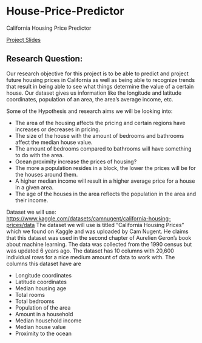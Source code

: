 # House-Price-Predictor
California Housing Price Predictor

[Project Slides](https://docs.google.com/presentation/d/1KZCtRFZdC55eYEhHVT3oSTvf7-3ieQzeLpYU8FKeeCM/edit?usp=sharing)

## Research Question:
Our research objective for this project is to be able to predict and project future housing prices in California as well as being able to recognize trends that result in being able to see what things determine the value of a certain house. Our dataset gives us information like the longitude and latitude coordinates, population of an area, the area’s average income, etc.

Some of the Hypothesis and research aims we will be looking into:
- The area of the housing affects the pricing and certain regions have increases or decreases in pricing.
- The size of the house with the amount of bedrooms and bathrooms affect the median house value.
- The amount of bedrooms compared to bathrooms will have something to do with the area.
- Ocean proximity increase the prices of housing?
- The more a population resides in a block, the lower the prices will be for the houses around them.
- A higher median income will result in a higher average price for a house in a given area.
- The age of the houses in the area reflects the population in the area and their income.

Dataset we will use:
https://www.kaggle.com/datasets/camnugent/california-housing-prices/data
The dataset we will use is titled “California Housing Prices” which we found on Kaggle and was uploaded by Cam Nugent. He claims that this dataset was used in the second chapter of Aurelien Geron’s book about machine learning. The data was collected from the 1990 census but was updated 6 years ago. The dataset has 10 columns with 20,600 individual rows for a nice medium amount of data to work with. 
The columns this dataset have are
- Longitude coordinates
- Latitude coordinates
- Median housing age
- Total rooms
- Total bedrooms
- Population of the area
- Amount in a household 
- Median household income
- Median house value
- Proximity to the ocean

